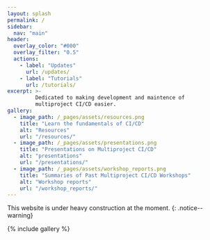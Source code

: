 ```yaml
---
layout: splash
permalink: /
sidebar:
  nav: "main"
header:
  overlay_color: "#000"
  overlay_filter: "0.5"
  actions:
    - label: "Updates"
      url: /updates/
    - label: "Tutorials"
      url: /tutorials/
excerpt: >-
         Dedicated to making development and maintence of
         multiproject CI/CD easier.
gallery:
  - image_path: /_pages/assets/resources.png
    title: "Learn the fundamentals of CI/CD"
    alt: "Resources"
    url: "/resources/"
  - image_path: /_pages/assets/presentations.png
    title: "Presentations on Multiproject CI/CD"
    alt: "presentations"
    url: "/presentations/"
  - image_path: /_pages/assets/workshop_reports.png
    title: "Summaries of Past Multiproject CI/CD Workshops"
    alt: "Workshop reports"
    url: "/workshop_reports/"
---
```


This website is under heavy construction at the moment.
{: .notice--warning}

{% include gallery %}